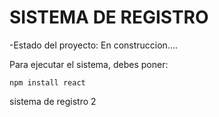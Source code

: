 <h1>SISTEMA DE REGISTRO</h1>

-Estado del proyecto: En construccion....

Para ejecutar el sistema, debes poner:

```npm install react```

sistema de registro 2

